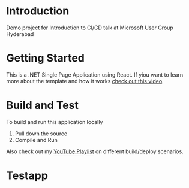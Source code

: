 # Introduction

Demo project for Introduction to CI/CD talk at Microsoft User Group Hyderabad

# Getting Started

This is a .NET Single Page Application using React. If yiou want to learn more about the template and how it works [check out this video](https://www.youtube.com/watch?v=mILRINbRiJM).

# Build and Test

To build and run this application locally

1. Pull down the source
2. Compile and Run

Also check out my [YouTube Playlist](https://www.youtube.com/playlist?list=PL59L9XrzUa-m7AFDgjWuwm6exyCklc03U) on different build/deploy scenarios.
# Testapp

